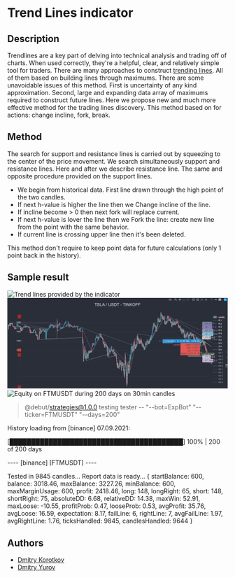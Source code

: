 # Trend Lines indicator

## Description
Trendlines are a key part of delving into technical analysis and trading off of charts. When used correctly, they're a helpful, clear, and relatively simple tool for traders.
There are many approaches to construct [trending lines](https://ru.tradingview.com/script/eXUYLaGv-Trend-Lines-v2/). All of them based on building lines through maximums. There are some unavoidable issues of this method. First is uncertainty of any kind approximation. Second, large and expanding data array of maximums required to construct future lines.
Here we propose new and much more effective method for the trading lines discovery. This method based on for actions: change incline, fork, break.

## Method

The search for support and resistance lines is carried out by squeezing to the center of the price movement. We search simultaneously support and resistance lines. Here and after we describe resistance line. The same and opposite procedure provided on the support lines.
- We begin from historical data. First line drawn through the high point of the two candles.
- If next h-value is higher the line then we Change incline of the line.
- If incline become > 0 then next fork will replace current.
- If next h-value is lover the line then we Fork the line: create new line from the point with the same behavior.
- If current line is crossing upper line then it's been deleted.

This method don't require to keep point data for future calculations (only 1 point back in the history).

## Sample result

![Trend lines provided by the indicator](./sample1.jpg)
![Trend lines provided by the indicator](./sample2.jpg)
![Equity on FTMUSDT during 200 days on 30min candles](./sample4.jpg)
> @debut/strategies@1.0.0 testing
> tester -- "--bot=ExpBot" "--ticker=FTMUSDT" "--days=200"

History loading from [binance] 07.09.2021:

 [████████████████████████████████████████] 100% | 200 of 200 days

---- [binance] [FTMUSDT] ----

Tested in 9845 candles...
Report data is ready...
{
  startBalance: 600,
  balance: 3018.46,
  maxBalance: 3227.26,
  minBalance: 600,
  maxMarginUsage: 600,
  profit: 2418.46,
  long: 148,
  longRight: 65,
  short: 148,
  shortRight: 75,
  absoluteDD: 6.68,
  relativeDD: 14.38,
  maxWin: 52.91,
  maxLoose: -10.55,
  profitProb: 0.47,
  looseProb: 0.53,
  avgProfit: 35.76,
  avgLoose: 16.59,
  expectation: 8.17,
  failLine: 6,
  rightLine: 7,
  avgFailLine: 1.97,
  avgRightLine: 1.76,
  ticksHandled: 9845,
  candlesHandled: 9644
}

## Authors
* [Dmitry Korotkov](https://github.com/inimatic)
* [Dmitry Yurov](https://github.com/BusinessDuck)

